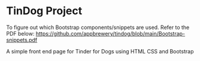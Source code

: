 # TinDog Project
To figure out which Bootstrap components/snippets are used. Refer to the PDF below:
https://github.com/appbrewery/tindog/blob/main/Bootstrap-snippets.pdf

A simple front end page for Tinder for Dogs using HTML CSS and Bootstrap 
